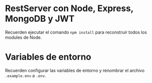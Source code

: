 # RestServer con Node, Express, MongoDB y JWT

Recuerden ejecutar el comando `npm install` para reconstruir todos los modules de Node.

# Variables de entorno

Recuerden configurar las variables de entorno y renombrar el archivo `.example.env` a `.env`.
